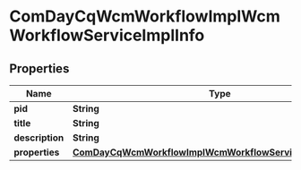 

# ComDayCqWcmWorkflowImplWcmWorkflowServiceImplInfo

## Properties

Name | Type | Description | Notes
------------ | ------------- | ------------- | -------------
**pid** | **String** |  |  [optional]
**title** | **String** |  |  [optional]
**description** | **String** |  |  [optional]
**properties** | [**ComDayCqWcmWorkflowImplWcmWorkflowServiceImplProperties**](ComDayCqWcmWorkflowImplWcmWorkflowServiceImplProperties.md) |  |  [optional]



